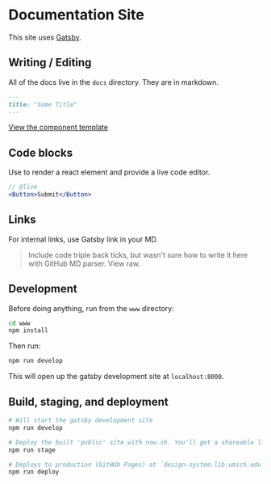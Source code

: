 # Documentation Site

This site uses [Gatsby](https://www.gatsbyjs.org/).

## Writing / Editing

All of the docs live in the `docs` directory. They are in markdown.

```md
---
title: "Some Title"
---
```

[View the component template](/www/COMPONENT.md)

## Code blocks

Use to render a react element and provide a live code editor.

```jsx
// @live
<Button>Submit</Button>
```

## Links

For internal links, use <gatsby-link to="/path/to/thing">Gatsby link</gatsby-link> in your MD.

> Include code triple back ticks, but wasn't sure how to write it here with GitHub MD parser. View raw.

## Development

Before doing anything, run from the `www` directory:

```sh
cd www
npm install
```

Then run:

```sh
npm run develop
```

This will open up the gatsby development site at `localhost:8000`.

## Build, staging, and deployment

```sh
# Will start the gatsby development site
npm run develop
```

```sh
# Deploy the built 'public' site with now.sh. You'll get a shareable link of your build.
npm run stage
```

```sh
# Deploys to production (GitHUb Pages) at `design-system.lib.umich.edu`
npm run deploy
```
